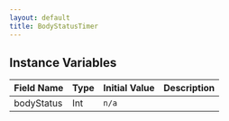 ```yaml
---
layout: default
title: BodyStatusTimer
---
```


## Instance Variables

| Field Name | Type | Initial Value | Description |
| ------------ | ------ | --------------- | ------------- |
| bodyStatus | Int | `n/a` |  |
